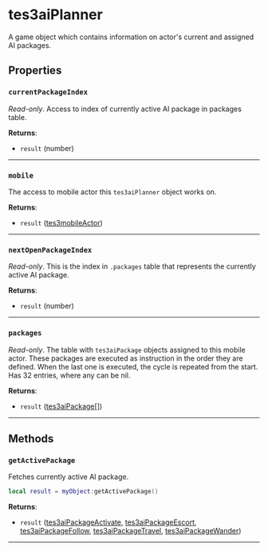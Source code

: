 <!---
	This file is autogenerated. Do not edit this file manually. Your changes will be ignored.
	More information: https://github.com/MWSE/MWSE/tree/master/docs
-->

# tes3aiPlanner
<div class="search_terms" style="display: none">tes3aiplanner, aiplanner</div>

A game object which contains information on actor's current and assigned AI packages.

## Properties

### `currentPackageIndex`
<div class="search_terms" style="display: none">currentpackageindex</div>

*Read-only*. Access to index of currently active AI package in packages table.

**Returns**:

* `result` (number)

***

### `mobile`
<div class="search_terms" style="display: none">mobile</div>

The access to mobile actor this `tes3aiPlanner` object works on.

**Returns**:

* `result` ([tes3mobileActor](../../types/tes3mobileActor))

***

### `nextOpenPackageIndex`
<div class="search_terms" style="display: none">nextopenpackageindex</div>

*Read-only*. This is the index in `.packages` table that represents the currently active AI package.

**Returns**:

* `result` (number)

***

### `packages`
<div class="search_terms" style="display: none">packages</div>

*Read-only*. The table with `tes3aiPackage` objects assigned to this mobile actor. These packages are executed as instruction in the order they are defined. When the last one is executed, the cycle is repeated from the start. Has 32 entries, where any can be nil.

**Returns**:

* `result` ([tes3aiPackage](../../types/tes3aiPackage)[])

***

## Methods

### `getActivePackage`
<div class="search_terms" style="display: none">getactivepackage, activepackage</div>

Fetches currently active AI package.

```lua
local result = myObject:getActivePackage()
```

**Returns**:

* `result` ([tes3aiPackageActivate](../../types/tes3aiPackageActivate), [tes3aiPackageEscort](../../types/tes3aiPackageEscort), [tes3aiPackageFollow](../../types/tes3aiPackageFollow), [tes3aiPackageTravel](../../types/tes3aiPackageTravel), [tes3aiPackageWander](../../types/tes3aiPackageWander))

***

